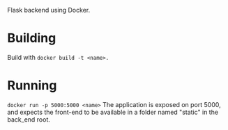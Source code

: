 Flask backend using Docker. 

# Building
Build with
`
docker build -t <name>. 
`

# Running
`
docker run -p 5000:5000 <name>
`
The application is exposed on port 5000, and expects the front-end to be available in a folder named "static" in the back_end root.
